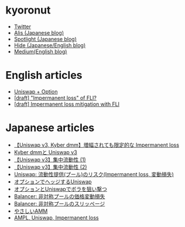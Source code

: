 # kyoronut
- [Twitter](https://twitter.com/kyoronut)
- [Alis (Japanese blog)](https://alis.to/users/lisalisa)
- [Spotlight (Japanese blog)](https://spotlight.soy/1189)
- [Hide (Japanese/English blog)](https://hide.ac/users/ytkUhyIcn7bZPntEyTU00OBx64d2)
- [Medium(English blog)](https://medium.com/@kyoronut)

# English articles
- [Uniswap + Option](https://medium.com/@kyoronut/uniswap-option-c08681747ca2)
- [[draft] "Impermanent loss" of FLI?](https://hide.ac/articles/M60HGAvUe)
- [[draft] Impermanent loss mitigation with FLI](https://hide.ac/articles/ObmT7A2F_)

# Japanese articles
- [【Uniswap v3, Kyber dmm】増幅されても限定的な Impermanent loss](https://hide.ac/articles/eQpeeLqhx)
- [Kyber dmmと Uniswap v3](https://hide.ac/articles/ft4Rd4P_T)
- [【Uniswap v3】集中流動性 (1)](https://alis.to/lisalisa/articles/375Pqo0rMVVe)
- [【Uniswap v3】集中流動性 (2)](https://alis.to/lisalisa/articles/3Vjl8bqdqGJz)
- [Uniswap: 流動性提供(プール)のリスク(Impermanent loss, 変動損失)](https://alis.to/lisalisa/articles/anLYvOqDwWqb)
- [オプションでヘッジするUniswap](https://alis.to/lisalisa/articles/KeOGAMAqpo1m)
- [オプションとUniswapでボラを狙い撃つ](https://alis.to/lisalisa/articles/3k9beLMR9PbL)
- [Balancer: 非対称プールの価格変動損失](https://alis.to/lisalisa/articles/a1ZYPnEMEXnw)
- [Balancer: 非対称プールのスリッページ](https://alis.to/lisalisa/articles/aw50mqzOA85Y)
- [やさしいAMM](https://spotlight.soy/detail?article_id=lh5vcjkml)
- [AMPL, Uniswap, Impermanent loss](https://spotlight.soy/detail?article_id=1f9xb2pu2)
